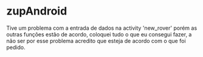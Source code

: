 # zupAndroid

Tive um problema com a entrada de dados na activity 'new_rover' porém as outras funções estão de acordo, coloquei tudo o que eu consegui fazer, a não ser por esse problema acredito que esteja de acordo com o que foi pedido.
